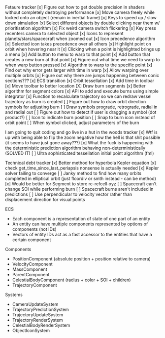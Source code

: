 Fetaure tracker
[x] Figure out how to get double precision in shaders without completely destroying performance
[x] Move camera freely while locked onto an object (remain in inertial frame)
[x] Keys to speed up / slow down simulation
[x] Select different objects by double clicking near them w/ prioritisation algorithm
[x] Fix weird camera switch flickering
[x] Key press recenters camera to selected object
[x] Icons to represent planets/stars/spacecraft when zoomed out
[x] Icon precedence algorithm
[x] Selected icon takes precedence over all others
[x] Highlight point on orbit when hovering near it
[x] Clicking when a point is highlighted brings up a menu
[x] Add button to menu to warp to that point
[x] Add button that creates a new burn at that point
[x] Figure out what time we need to warp to when warp button pressed
[x] Algorithm to warp to the specific point
[x] Find out why error gets larger with time in warp
[x] Allow warping over multiple orbits
[x] Figure out why there are jumps happening between conic sections???
[x] ECS transition
[x] Orbit tessellation
[x] Add time in toolbar
[x] Move toolbar to better location
[X] Draw burn segments
[x] Better algorithm for segment colors
[x] API to add and execute burns using simple integrator
[x] Function to recalculate trajectory so we can redraw vessel trajectory as burn is created
[ ] Figure out how to draw orbit direction symbols for adjusting burn
[ ] Draw symbols prograde, retrograde, radial in and radial out
[ ] Figure out how to detect if user is dragging a symbol (dot product?)
[ ] Icon to indicate burn position
[ ] Snap to burn icon instead of orbit point
[ ] When symbol clicked, adjust parameters of the burn

I am going to quit coding and go live in a hut in the woods tracker
[x] Wtf is up with being able to flip the zoom negative how the hell is that shit possible (it seems to have just gone away???)
[x] What the fuck is happening with the deterministic prediction algorithm behaving non-deterministically (SOLVED IT)
[ ] Ultra sophisticated tessellation initial point algorithm (fml)

Technical debt tracker
[x] Better method for hyperbola Kepler equation
[x] check get_time_since_last_periapsis nonsense is actually needed
[x] Kepler solver failing to converge
[ ] Janky method to find how many orbits completed in elliptical orbit (just floordiv or smth instead - can be method)
[x] Would be better for Segment to store rc-refcell-xyz
[ ] Spacecraft can't change SOI while performing burn
[ ] Spacecraft burns aren't included in predictions
[ ] Use perpendicular to velocity vector rather than displacement direction for visual points

ECS
- Each component is a representation of state of one part of an entity
- An entity can have multiple components represented by options of components (not IDs)
- Vectors of entity IDs act as a fast accessor to the entities that have a certain component

Components
- PositionComponent (absolute position + position relative to camera)
- VelocityComponent
- MassComponent
- ParentComponent
- CelestialBodyComponent (radius + color + SOI + children)
- TrajectoryComponent

Systems
- CameraUpdateSystem
- TrajectoryPredictionSystem
- TrajectoryUpdateSystem
- TrajectoryRenderSystem
- CelestialBodyRenderSystem
- ObjectIconSystem
